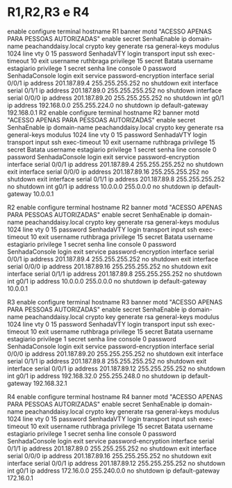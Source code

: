 # R1,R2,R3 e R4

enable
configure terminal
hostname R1
banner motd "ACESSO APENAS PARA PESSOAS AUTORIZADAS"
enable secret SenhaEnable
ip domain-name peachanddaisy.local
crypto key generate rsa general-keys modulus 1024
line vty 0 15
password SenhadaVTY
login
transport input ssh
exec-timeout 10
exit
username ruthbraga privilege 15 secret Batata
username estagiario privilege 1 secret senha
line console 0
password SenhadaConsole
login
exit
service password-encryption
interface serial 0/0/1
ip address 201.187.89.4 255.255.255.252
no shutdown
exit
interface serial 0/1/1
ip address 201.187.89.0 255.255.255.252
no shutdown
interface serial 0/0/0
ip address 201.187.89.20 255.255.255.252
no shutdown
int g0/1
ip address 192.168.0.0 255.255.224.0
no shutdown
ip default-gateway 192.168.0.1
R2
enable
configure terminal
hostname R2
banner motd "ACESSO APENAS PARA PESSOAS AUTORIZADAS"
enable secret SenhaEnable
ip domain-name peachanddaisy.local
crypto key generate rsa general-keys modulus 1024
line vty 0 15
password SenhadaVTY
login
transport input ssh
exec-timeout 10
exit
username ruthbraga privilege 15 secret Batata
username estagiario privilege 1 secret senha
line console 0
password SenhadaConsole
login
exit
service password-encryption
interface serial 0/0/1
ip address 201.187.89.4 255.255.255.252
no shutdown
exit
interface serial 0/0/0
ip address 201.187.89.16 255.255.255.252
no shutdown
exit
interface serial 0/1/1
ip address 201.187.89.8 255.255.255.252
no shutdown
int g0/1
ip address 10.0.0.0 255.0.0.0
no shutdown
ip default-gateway 10.0.0.1

R2
enable
configure terminal
hostname R2
banner motd "ACESSO APENAS PARA PESSOAS AUTORIZADAS"
enable secret SenhaEnable
ip domain-name peachanddaisy.local
crypto key generate rsa general-keys modulus 1024
line vty 0 15
password SenhadaVTY
login
transport input ssh
exec-timeout 10
exit
username ruthbraga privilege 15 secret Batata
username estagiario privilege 1 secret senha
line console 0
password SenhadaConsole
login
exit
service password-encryption
interface serial 0/0/1
ip address 201.187.89.4 255.255.255.252
no shutdown
exit
interface serial 0/0/0
ip address 201.187.89.16 255.255.255.252
no shutdown
exit
interface serial 0/1/1
ip address 201.187.89.8 255.255.255.252
no shutdown
int g0/1
ip address 10.0.0.0 255.0.0.0
no shutdown
ip default-gateway 10.0.0.1

R3
enable
configure terminal
hostname R3
banner motd "ACESSO APENAS PARA PESSOAS AUTORIZADAS"
enable secret SenhaEnable
ip domain-name peachanddaisy.local
crypto key generate rsa general-keys modulus 1024
line vty 0 15
password SenhadaVTY
login
transport input ssh
exec-timeout 10
exit
username ruthbraga privilege 15 secret Batata
username estagiario privilege 1 secret senha
line console 0
password SenhadaConsole
login
exit
service password-encryption
interface serial 0/0/0
ip address 201.187.89.20 255.255.255.252
no shutdown
exit
interface serial 0/1/1
ip address 201.187.89.8 255.255.255.252
no shutdown
exit
interface serial 0/0/1
ip address 201.187.89.12 255.255.255.252
no shutdown
int g0/1
ip address 192.168.32.0 255.255.248.0
no shutdown
ip default-gateway 192.168.32.1

R4
enable
configure terminal
hostname R4
banner motd "ACESSO APENAS PARA PESSOAS AUTORIZADAS"
enable secret SenhaEnable
ip domain-name peachanddaisy.local
crypto key generate rsa general-keys modulus 1024
line vty 0 15
password SenhadaVTY
login
transport input ssh
exec-timeout 10
exit
username ruthbraga privilege 15 secret Batata
username estagiario privilege 1 secret senha
line console 0
password SenhadaConsole
login
exit
service password-encryption
interface serial 0/1/1
ip address 201.187.89.0 255.255.255.252
no shutdown
exit
interface serial 0/0/0
ip address 201.187.89.16 255.255.255.252
no shutdown
exit
interface serial 0/0/1
ip address 201.187.89.12 255.255.255.252
no shutdown
int g0/1
ip address 172.16.0.0 255.240.0.0
no shutdown
ip default-gateway 172.16.0.1
